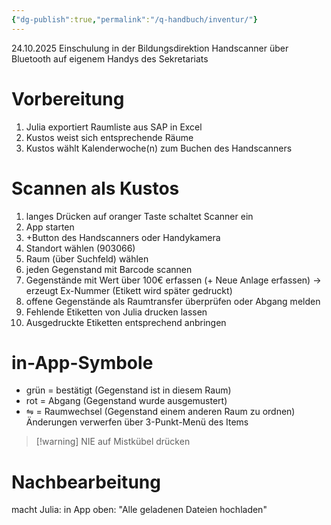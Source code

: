 ```yaml
---
{"dg-publish":true,"permalink":"/q-handbuch/inventur/"}
---
```


24.10.2025 Einschulung in der Bildungsdirektion
Handscanner über Bluetooth auf eigenem Handys des Sekretariats
# Vorbereitung
1. Julia exportiert Raumliste aus SAP in Excel
2. Kustos weist sich entsprechende Räume
3. Kustos wählt Kalenderwoche(n) zum Buchen des Handscanners
# Scannen als Kustos
1. langes Drücken auf oranger Taste schaltet Scanner ein
2. App starten
3. +Button des Handscanners oder Handykamera
4. Standort wählen (903066)
5. Raum (über Suchfeld) wählen 
6. jeden Gegenstand mit Barcode scannen
7. Gegenstände mit Wert über 100€ erfassen (+ Neue Anlage erfassen)
   -> erzeugt Ex-Nummer (Etikett wird später gedruckt)
8. offene Gegenstände als Raumtransfer überprüfen oder Abgang melden
9. Fehlende Etiketten von Julia drucken lassen
10. Ausgedruckte Etiketten entsprechend anbringen
# in-App-Symbole 
- grün = bestätigt (Gegenstand ist in diesem Raum)
- rot = Abgang (Gegenstand wurde ausgemustert)
- ⇋ = Raumwechsel (Gegenstand einem anderen Raum zu ordnen)
Änderungen verwerfen über 3-Punkt-Menü des Items
> [!warning] NIE auf Mistkübel drücken
# Nachbearbeitung
macht Julia:
in App oben: "Alle geladenen Dateien hochladen"